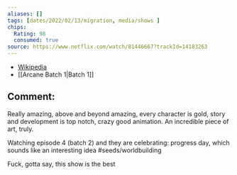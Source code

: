 ```yaml
---
aliases: []
tags: [dates/2022/02/13/migration, media/shows ]
chips:
  Rating: 98
  consumed: true
source: https://www.netflix.com/watch/81446667?trackId=14183263
---
```

- [Wikipedia](https://en.wikipedia.org/wiki/Arcane_(TV_series))
- [[Arcane Batch 1|Batch 1]]

## Comment:
Really amazing, above and beyond amazing, every character is gold, story and development is top notch, crazy good animation. An incredible piece of art, truly.
	
Watching episode 4 (batch 2) and they are celebrating: progress day, which sounds like an interesting idea #seeds/worldbuilding 

Fuck, gotta say, this show is the best
